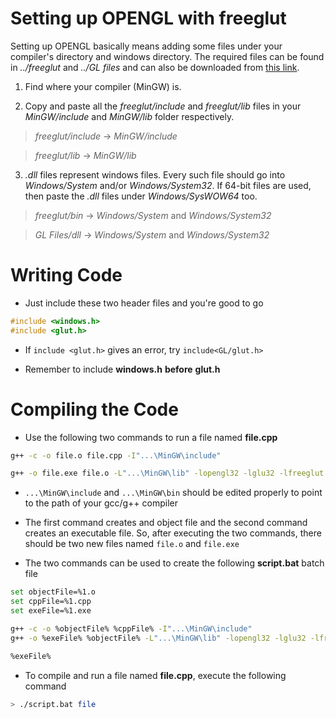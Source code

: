 # Setting up OPENGL with freeglut

Setting up OPENGL basically means adding some files under your compiler's directory and windows directory. The required files can be found in *../freeglut* and *../GL files* and can also be downloaded from [this link](https://www.transmissionzero.co.uk/software/freeglut-devel/).

1. Find where your compiler (MinGW) is.

2. Copy and paste all the *freeglut/include* and *freeglut/lib* files in your *MinGW/include* and *MinGW/lib* folder respectively.

> *freeglut/include* -> *MinGW/include*

> *freeglut/lib* -> *MinGW/lib*


3. *.dll* files represent windows files. Every such file should go into *Windows/System* and/or *Windows/System32*. If 64-bit files are used, then paste the *.dll* files under *Windows/SysWOW64* too.

> *freeglut/bin* -> *Windows/System* and *Windows/System32*

> *GL Files/dll* -> *Windows/System* and *Windows/System32*



# Writing Code

- Just include these two header files and you're good to go

```cpp
#include <windows.h>
#include <glut.h>
```

- If ```include <glut.h>``` gives an error, try ```include<GL/glut.h>```

- Remember to include **windows.h** **before** **glut.h**



# Compiling the Code

- Use the following two commands to run a file named **file.cpp**

```bash
g++ -c -o file.o file.cpp -I"...\MinGW\include"

g++ -o file.exe file.o -L"...\MinGW\lib" -lopengl32 -lglu32 -lfreeglut
```

- ```...\MinGW\include``` and ```...\MinGW\bin``` should be edited properly to point to the path of your gcc/g++ compiler

- The first command creates and object file and the second command creates an executable file. So, after executing the two commands, there should be two new files named ```file.o``` and ```file.exe```

- The two commands can be used to create the following **script.bat** batch file

```bash
set objectFile=%1.o
set cppFile=%1.cpp
set exeFile=%1.exe 

g++ -c -o %objectFile% %cppFile% -I"...\MinGW\include"
g++ -o %exeFile% %objectFile% -L"...\MinGW\lib" -lopengl32 -lglu32 -lfreeglut

%exeFile%
```

- To compile and run a file named **file.cpp**, execute the following command
```bash
> ./script.bat file
```